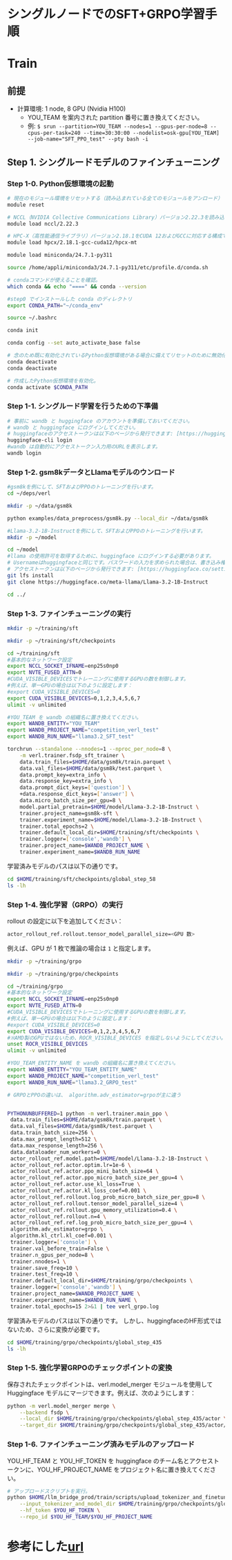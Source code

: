 # シングルノードでのSFT+GRPO学習手順
# Train

## 前提

* 計算環境:  1 node, 8 GPU (Nvidia H100)
  * YOU_TEAM を案内された partition 番号に置き換えてください。
  * 例: `$ srun --partition=YOU_TEAM --nodes=1 --gpus-per-node=8 --cpus-per-task=240 --time=30:30:00 --nodelist=osk-gpu[YOU_TEAM] --job-name="SFT_PPO_test" --pty bash -i`



## Step 1. シングルードモデルのファインチューニング

### Step 1-0.  Python仮想環境の起動

``` sh
# 現在のモジュール環境をリセットする（読み込まれている全てのモジュールをアンロード）
module reset

# NCCL（NVIDIA Collective Communications Library）バージョン2.22.3を読み込む
module load nccl/2.22.3

# HPC-X（高性能通信ライブラリ）バージョン2.18.1をCUDA 12およびGCCに対応する構成で読み込む
module load hpcx/2.18.1-gcc-cuda12/hpcx-mt

module load miniconda/24.7.1-py311

source /home/appli/miniconda3/24.7.1-py311/etc/profile.d/conda.sh

# condaコマンドが使えることを確認。
which conda && echo "====" && conda --version

#step0 でインストールした conda のディレクトリ
export CONDA_PATH="~/conda_env"

source ~/.bashrc

conda init

conda config --set auto_activate_base false

# 念のため既に有効化されているPython仮想環境がある場合に備えてリセットのために無効化する。
conda deactivate
conda deactivate

# 作成したPython仮想環境を有効化。
conda activate $CONDA_PATH

```

### Step 1-1. シングルード学習を行うための下準備
``` sh
# 事前に wandb と huggingface のアカウントを準備しておいてください。
# wandb と huggingface にログインしてください。
# huggingfaceのアクセストークンは以下のページから発行できます: [https://huggingface.co/settings/tokens](https://huggingface.co/settings/tokens)
huggingface-cli login
#wandb は自動的にアクセストークン入力用のURLを表示します。
wandb login
```

### Step 1-2. gsm8kデータとLlamaモデルのウンロード
``` sh
#gsm8kを例にして、SFTおよびPPOのトレーニングを行います。
cd ~/deps/verl

mkdir -p ~/data/gsm8k

python examples/data_preprocess/gsm8k.py --local_dir ~/data/gsm8k

#Llama-3.2-1B-Instructを例にして、SFTおよびPPOのトレーニングを行います。
mkdir -p ~/model

cd ~/model
#llama の使用許可を取得するために、huggingface にログインする必要があります。
# Usernameはhuggingfaceと同じです。パスワードの入力を求められた場合は、書き込み権限付きのアクセストークンを使用してください。
# アクセストークンは以下のページから発行できます: [https://huggingface.co/settings/tokens](https://huggingface.co/settings/tokens)
git lfs install
git clone https://huggingface.co/meta-llama/Llama-3.2-1B-Instruct

cd ../
```

### Step 1-3. ファインチューニングの実行
``` sh
mkdir -p ~/training/sft

mkdir -p ~/training/sft/checkpoints

cd ~/training/sft
#基本的なネットワーク設定
export NCCL_SOCKET_IFNAME=enp25s0np0
export NVTE_FUSED_ATTN=0
#CUDA_VISIBLE_DEVICESでトレーニングに使用するGPUの数を制御します。
#例えば、単一GPUの場合は以下のように設定します：
#export CUDA_VISIBLE_DEVICES=0
export CUDA_VISIBLE_DEVICES=0,1,2,3,4,5,6,7
ulimit -v unlimited

#YOU_TEAM を wandb の組織名に置き換えてください。
export WANDB_ENTITY="YOU_TEAM"
export WANDB_PROJECT_NAME="competition_verl_test"
export WANDB_RUN_NAME="llama3.2_SFT_test"

torchrun --standalone --nnodes=1 --nproc_per_node=8 \
    -m verl.trainer.fsdp_sft_trainer \
    data.train_files=$HOME/data/gsm8k/train.parquet \
    data.val_files=$HOME/data/gsm8k/test.parquet \
    data.prompt_key=extra_info \
    data.response_key=extra_info \
    data.prompt_dict_keys=['question'] \
    +data.response_dict_keys=['answer'] \
    data.micro_batch_size_per_gpu=8 \
    model.partial_pretrain=$HOME/model/Llama-3.2-1B-Instruct \
    trainer.project_name=gsm8k-sft \
    trainer.experiment_name=$HOME/model/Llama-3.2-1B-Instruct \
    trainer.total_epochs=2 \
    trainer.default_local_dir=$HOME/training/sft/checkpoints \
    trainer.logger=['console','wandb'] \
    trainer.project_name=$WANDB_PROJECT_NAME \
    trainer.experiment_name=$WANDB_RUN_NAME
```
学習済みモデルのパスは以下の通りです。
```sh
cd $HOME/training/sft/checkpoints/global_step_58
ls -lh
```


### Step 1-4. 強化学習（GRPO）の実行

rollout の設定に以下を追加してください：

```sh
actor_rollout_ref.rollout.tensor_model_parallel_size=<GPU 数>
```

例えば、GPU が 1 枚で推論の場合は `1` と指定します。

``` sh
mkdir -p ~/training/grpo

mkdir -p ~/training/grpo/checkpoints

cd ~/training/grpo
#基本的なネットワーク設定
export NCCL_SOCKET_IFNAME=enp25s0np0
export NVTE_FUSED_ATTN=0
#CUDA_VISIBLE_DEVICESでトレーニングに使用するGPUの数を制御します。
#例えば、単一GPUの場合は以下のように設定します：
#export CUDA_VISIBLE_DEVICES=0
export CUDA_VISIBLE_DEVICES=0,1,2,3,4,5,6,7
#※AMD製のGPUではないため、ROCR_VISIBLE_DEVICES を指定しないようにしてください。指定するとエラーになります。
unset ROCR_VISIBLE_DEVICES
ulimit -v unlimited

#YOU_TEAM_ENTITY_NAME を wandb の組織名に置き換えてください。
export WANDB_ENTITY="YOU_TEAM_ENTITY_NAME"
export WANDB_PROJECT_NAME="competition_verl_test"
export WANDB_RUN_NAME="llama3.2_GRPO_test"

# GRPOとPPOの違いは、 algorithm.adv_estimator=grpoが主に違う


PYTHONUNBUFFERED=1 python -m verl.trainer.main_ppo \
 data.train_files=$HOME/data/gsm8k/train.parquet \
 data.val_files=$HOME/data/gsm8k/test.parquet \
 data.train_batch_size=256 \
 data.max_prompt_length=512 \
 data.max_response_length=256 \
 data.dataloader_num_workers=0 \
 actor_rollout_ref.model.path=$HOME/model/Llama-3.2-1B-Instruct \
 actor_rollout_ref.actor.optim.lr=1e-6 \
 actor_rollout_ref.actor.ppo_mini_batch_size=64 \
 actor_rollout_ref.actor.ppo_micro_batch_size_per_gpu=4 \
 actor_rollout_ref.actor.use_kl_loss=True \
 actor_rollout_ref.actor.kl_loss_coef=0.001 \
 actor_rollout_ref.rollout.log_prob_micro_batch_size_per_gpu=8 \
 actor_rollout_ref.rollout.tensor_model_parallel_size=4 \
 actor_rollout_ref.rollout.gpu_memory_utilization=0.4 \
 actor_rollout_ref.rollout.n=4 \
 actor_rollout_ref.ref.log_prob_micro_batch_size_per_gpu=4 \
 algorithm.adv_estimator=grpo \
 algorithm.kl_ctrl.kl_coef=0.001 \
 trainer.logger=['console'] \
 trainer.val_before_train=False \
 trainer.n_gpus_per_node=8 \
 trainer.nnodes=1 \
 trainer.save_freq=10 \
 trainer.test_freq=10 \
 trainer.default_local_dir=$HOME/training/grpo/checkpoints \
 trainer.logger=['console','wandb'] \
 trainer.project_name=$WANDB_PROJECT_NAME \
 trainer.experiment_name=$WANDB_RUN_NAME \
 trainer.total_epochs=15 2>&1 | tee verl_grpo.log


```
学習済みモデルのパスは以下の通りです。
しかし、huggingfaceのHF形式ではないため、さらに変換が必要です。
```sh
cd $HOME/training/grpo/checkpoints/global_step_435
ls -lh
```

### Step 1-5. 強化学習GRPOのチェックポイントの変換

保存されたチェックポイントは、verl.model_merger モジュールを使用して Huggingface モデルにマージできます。例えば、次のようにします：
```sh
python -m verl.model_merger merge \
    --backend fsdp \
    --local_dir $HOME/training/grpo/checkpoints/global_step_435/actor \
    --target_dir $HOME/training/grpo/checkpoints/global_step_435/actor/huggingface
```

### Step 1-6. ファインチューニング済みモデルのアップロード
YOU_HF_TEAM と YOU_HF_TOKEN を huggingface のチーム名とアクセストークンに、YOU_HF_PROJECT_NAME をプロジェクト名に置き換えてください。

```sh
# アップロードスクリプトを実行。
python $HOME/llm_bridge_prod/train/scripts/upload_tokenizer_and_finetuned_model_to_huggingface_hub.py \
    --input_tokenizer_and_model_dir $HOME/training/grpo/checkpoints/global_step_435/actor/huggingface \
    --hf_token $YOU_HF_TOKEN \
    --repo_id $YOU_HF_TEAM/$YOU_HF_PROJECT_NAME
```



# 参考にした[url](https://verl.readthedocs.io/en/latest/algo/grpo.html)
